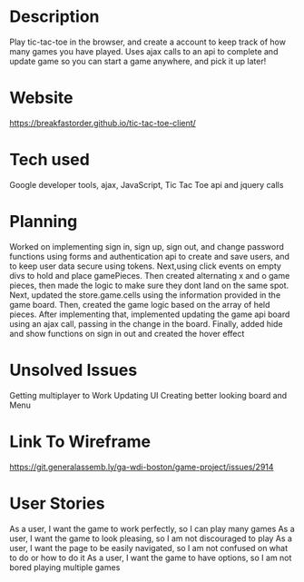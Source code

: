 # Description

  Play tic-tac-toe in the browser, and create a account to keep track of how
  many games you have played. Uses ajax calls to an api to complete and update
  game so you can start a game anywhere, and pick it up later!

# Website

  https://breakfastorder.github.io/tic-tac-toe-client/

# Tech used

  Google developer tools, ajax, JavaScript, Tic Tac Toe api and jquery calls

# Planning

  Worked on implementing sign in, sign up, sign out, and change password
  functions using forms and authentication api to create and save users, and to
  keep user data secure using tokens. Next,using click events on empty divs to
  hold and place gamePieces. Then created alternating x and o game pieces, then
  made the logic to make sure they dont land on the same spot. Next, updated the
  store.game.cells using the information provided in the game board. Then,
  created the game logic based on the array of held pieces. After implementing
  that, implemented updating the game api board using an ajax call, passing
  in the change in the board. Finally, added hide and show functions on sign in
  out and created the hover effect

# Unsolved Issues

  Getting multiplayer to Work
  Updating UI
  Creating better looking board and Menu


# Link To Wireframe

  https://git.generalassemb.ly/ga-wdi-boston/game-project/issues/2914

  # User Stories

  As a user, I want the game to work perfectly, so I can play many games
  As a user, I want the game to look pleasing, so I am not discouraged to play
  As a user, I want the page to be easily navigated, so I am not confused on what to do or how to do it
  As a user, I want the game to have options, so I am not bored playing multiple games
